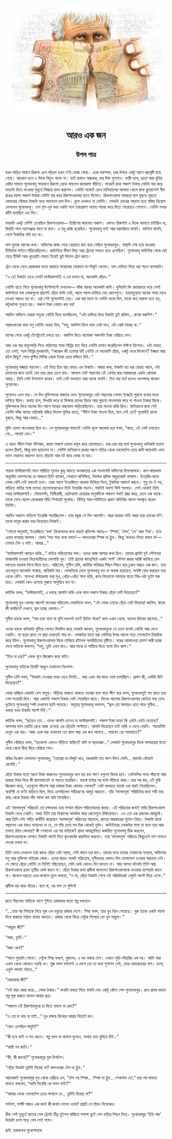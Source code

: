 <div align=center> <img src="../../metadata/images/rabibasariya/আরও-এক-জন-উপল-পাত্র.jpg" align="center"></div><br><h1 align=center>আরও এক জন</h1>
<h2 align=center>উপল পাত্র</h2><br>যখন বাড়ির সামনে রিকশা এসে দাঁড়াল তখন ন’টা বেজে গেছে। একে মফস্সল, তার উপরে একটু আগে ঝড়বৃষ্টি হয়ে গেছে। ঝড়জল হলে এ দিকে বিদ্যুৎ থাকে না। তাই রাস্তাও অন্ধকার, চার দিক শুনশান। ভারী ব্যাগ, ছাতা আর ধুতির কোঁচা সামলে সুবোধবাবু সাবধানে রিকশা থেকে নামলেন জলকাদা বাঁচিয়ে। পকেটে রাখা পঞ্চাশ টাকার নোটটা বার করে ভাড়াটা দিতে যাওয়ার মুহূর্তে সিদ্ধান্ত বদল করলেন। নোটটা পকেটে রেখে মানিব্যাগের আলাদা খোপে রাখা ফ্লুরোসেন্ট নীল রঙের ময়লা পঞ্চাশ টাকার নোটটা বার করে রিকশাওয়ালার হাতে দিলেন। রিকশাওয়ালা গামছায় ঘাম মুছতে মুছতে কোমরের গেঁজেয় টাকাটা ভরে প্যাডেলে চাপ দিল। খুলে দেখলও না নোটটা। লোকটা চোখের আড়াল হতে স্বস্তির নিঃশ্বাস ফেললেন সুবোধবাবু। যেন গুম-খুন করা একটা লাশ তথ্যপ্রমাণ সমেত পাচার করে দিতে পেরেছেন গোপনে। নোটটা গলার কাঁটা হয়েছিল এত দিন।

ভাড়াটা একটু বেশিই চেয়েছিল রিকশাওয়ালা— তিরিশের জায়গায় পঞ্চাশ। কোনও রিকশাই এ দিকে আসতে চাইছিল না, ফিরতি পথে প্যাসেঞ্জার পাবে না বলে। এ তবু রাজি হয়েছিল। সুবোধবাবু তাই আর দরাদরিতে যাননি। ভাগ্যিস যাননি, গেলে টাকাটার গতি হত না।

মাস দুয়েক আগের কথা। অফিসের কাজ সেরে বেরোতে রাত হয়ে গেছিল সুবোধবাবুর। মান্থলি শেষ হয়ে যাওয়ায় টিকিটের লাইনে দাঁড়িয়েছিলেন। কাউন্টারে ভীষণ ভিড় আর ট্রেনের সময়ও হয়ে এসেছিল। সুবোধবাবু কাউন্টার থেকে ছোঁ মেরে টিকিট আর খুচরোটা ফেরত নিয়েই ছুট দিলেন ট্রেন ধরতে।

ট্রেন থেকে নেমে রোজকার মতো বাজারে সন্তোষের দোকানে চা-বিস্কুট খেলেন। দাম মেটাতে গিয়ে ধরা পড়ল ব্যাপারটা।

“এ হে! টাকাটা দেখে নেননি মাস্টারমশাই! এ তো চলবে না, অনেকটা ছেঁড়া।”

নোটটা হাতে নিয়ে সুবোধবাবু উল্টেপাল্টে দেখলেন— ভাঁজ বরাবর অনেকটা কাটা। দুনিয়াটা কি জোচ্চোরে ভরে গেল! কাউন্টারে বসা লোকগুলো প্রায়শই ছেঁড়া ফাটা নোট, অচল পয়সা চালিয়ে দেয় জেনেশুনে। তাড়াহুড়োয় অনেক সময় দেখে নেওয়া সম্ভবও হয় না। ওরা সেই সুযোগটাই নেয়। এক বার ভাবে না নোটটা যাকে দিল, তাকে কত নাকাল হতে হয়, কটুকাটব্য শুনতে হয়। পঞ্চাশ টাকা নেহাত কম নয়!

পরদিন অফিসে বেয়ারা মনুকে নোটটা দিয়ে বলেছিলেন, “এটা চালিয়ে দিয়ে টাকাটা তুই রাখিস... রথের বকশিশ।”

সপ্তাহখানেক বাদে মনু নোটটা ফেরত দিল, “বাবু, বকশিশ দিলে ভাল নোট দাও, এটা কেউ নিচ্ছে না।”

মাসের শেষে একটু টেনেটুনেই চলতে হয়। বকশিশ দিতে খামোকা পঞ্চাশটা টাকা বেরিয়ে গেল।

আর এক বার বামুনবাড়ি সিধে পাঠানোর সময় গিন্নির হাত দিয়ে নোটটা চালান করেছিলেন দক্ষিণা হিসেবে। ওটা ফেরত তো এলই, সঙ্গে গিন্নির মুখঝামটা, “আক্কেল কী তোমার হ্যাঁ! নোটটা যে অতখানি ছেঁড়া, একটু দেখে দিলেনে? ইজ্জত আর রইল কিছু? শেষে বুল্টির পিসির থেকে ট্যাকা চেয়ে দক্ষিনে দিই।”

সুবোধবাবু লজ্জায় পড়লেন। এই নিয়ে তিন বার ফেরত এল টাকাটা। মজার কথা, টাকাটা যত বার ফেরত আসে, ওটা চালানোর জন্য ততই যেন তার রোখ চেপে যায়। আসলে নোট গছানোর এই খেলায় জয়-পরাজয়ের একটা রোমাঞ্চ আছে। তিনি সেটা উপভোগ করেন। তাই নোট বদলাতে আর ব্যাঙ্কে যাননি। তিন বার ব্যর্থ হলেও অপেক্ষায় থাকেন সুযোগের।

সুযোগও এসে যায়। সে দিন মুক্তিপদকে বাজারে দেখে সুবোধবাবুর নোট গছানোর গোপন ইচ্ছেটা পুরনো ব্যথার মতো চাগিয়ে উঠল। কথায় বলে, ভিখারি করে না ভিক্ষার চালের বিচার আর পুরনো পাওনাদার করে না পাওনা টাকার বিচার। মুক্তিপদকে দিয়ে অনেক দিন আগে গাছের নারকোল পাড়িয়েছিলেন। তার পাওনা বাকি ছিল। মানিব্যাগে রাখা সেই নোটটা ভাঁজ সমেত তড়িঘড়ি ধরিয়ে দিলেন মুক্তির হাতে, “পঁচিশ টাকা পাওনা ছিল, মনে নেই তো? পুরোটাই রাখো বুঝলে, কিছু আর ফেরত...”

মুক্তি তেমন পাওনাদার ছিল না। সে সুবোধবাবুর সামনেই নোটটা খুলে আলোয় ধরে বলল, “কত্তা, এই লোট চলবেনে গো... পালটে দেন।”

এ বারও পঁচিশ টাকা গাঁটগচ্চা, কারণ পঞ্চাশ দেবেন কবুল করে ফেলেছেন। চার-চার বার ব্যর্থ সুবোধবাবু খানিকটা হতাশ হলেন ঠিকই, কিন্তু হাল ছাড়লেন না। নোটটা মানিব্যাগে রাখার আগে নাতির থেকে সেলোটেপ চেয়ে কাটা জায়গাটা এমন ভাবে মেরামত করলেন যাতে ছেঁড়াটা আর চট করে বোঝা না যায়।

*****

পাড়ায় মাস্টারমশাই নামে পরিচিত সুবোধ কুণ্ডু আদতে কলকাতার এক সওদাগরি অফিসের হিসাবরক্ষক। কল-কারখানা অধ্যুষিত মফস্সলের যে অঞ্চলে তিনি থাকেন, সেখানে অশিক্ষিত, নিরক্ষর শ্রমিক মজুরদেরই বসবাস। ইংরেজি-জানা লোক বেশি নেই বললেই চলে। তারা আসে ইংরেজিতে দরখাস্ত লিখিয়ে নিতে, টুকটাক পরামর্শ করতে। শুধু তা-ই নয়, বাড়িতে নাতির সঙ্গে তাদের ছেলেমেয়েদেরও তিনি ইংরেজি পড়ান। সবটাই অবশ্য বিনি পয়সায়। সেই থেকেই তিনি সবার মাস্টারমশাই। সৌম্যদর্শন, নির্বিরোধী, ছোটখাটো চেহারার মানুষটিকে অঞ্চলে সবাই শ্রদ্ধা করে, চেনে এক ডাকে। তাকে দেখে ছেলে-ছোকরারা বিড়ি সিগারেট লুকোয়। বিভিন্ন সভা-সমিতিতে প্রধান অতিথির আসন অলঙ্কৃত করেন তিনিই।

পরদিন সকালে নাতিকে ইংরেজি পড়াচ্ছিলেন। তার বন্ধুরা সে দিন আসেনি। বছর বারোর নাতি অদ্বয় তার চোখের মণি। তাকে মানুষ করার ভার নিয়েছেন নিজেই।

“শোনো দাদুভাই, ইংরেজিতে ‘বলা’ ক্রিয়াপদের জন্য চারটে প্রতিশব্দ আছে— ‘স্পিক’, ‘টেল’, ‘সে’ আর ‘টক’। তবে এদের ব্যবহার আলাদা। যেমন ‘সদা সত্য কথা বলবে’— অলওয়েজ় স্পিক দ্য ট্রুথ। কিন্তু ‘কখনও মিথ্যা বলবে না’— নেভার টেল এ লাই। আবার...”

“মাস্টারমশাই আছেন নাকি...” বাইরে পরিতোষের গলা। ওদের আজ আসার কথা ছিল। তাদের গ্রামটা দুই স্টেশনের মাঝামাঝি হওয়ায় নিত্যযাত্রীদের ভোগান্তি খুব। তাই গ্রামের কাছেপিঠে একটা ‘হল্ট’ স্টেশন করার আর্জি জানিয়ে রেল দফতরে দরখাস্ত লিখে দিতে হবে। পরিতোষ, সুনীল ঢালি, কার্তিক পাখিরার পিছন পিছন ঘরে ঢুকল আরও এক জন। তার চোখেমুখে অনেকটা সঙ্কোচ, খানিকটা ভয়। লোকটাকে দেখে সুবোধবাবু যত না অবাক হয়েছেন, অস্বস্তি বোধ করছেন তার থেকে বেশি। অসংখ্য বলিরেখায় ভরা মুখ, খোঁচা-খোঁচা সাদা দাড়ি, কষে নিংড়ানো গামছার মতো শির-ওঠা দুটো সরু হাত। লোকটা কেন এসেছে বুঝতে অসুবিধে হল না।

কার্তিক বলল, “মাস্টারমশাই, এ বলছে আপনি নাকি একে কাল পঞ্চাশ টাকার ছেঁড়া নোট দিয়েছেন?”

সুবোধবাবু মুখ খোলার আগেই মাতব্বর পরিতোষ লোকটাকে বলল, “এই লোক তোকে ছেঁড়া নোট দিয়েছে! জানিস, কাকে কী বলছিস? দেখগে, ভুল হচ্ছে কোথাও।”

সুনীল ধমকে বলল, “যার তার নামে যা খুশি বললেই হল? চিনিস ওঁকে? ভাগ এখান থেকে, যত্তসব উটকো ঝামেলা...”

ওদের ধমকে খানিকটা গুটিয়ে গেলেও মিনমিন করে লোকটা জানাল, সুবোধবাবুকে সে চেনে বলেই নোটটা আর দেখে নেয়নি। তা ছাড়া রাতে সে প্রায় দেখতেই পায় না। লোকটার হাতে ধরা নোটটার উপর আলো পড়ে সেলোটেপ চিকচিক করে উঠল। সুবোধবাবু রিকশাওয়ালার দিকে তাকিয়ে রইলেন অপরিচিতের দৃষ্টিতে। ঘরের আবহাওয়া ক্রমশ ভারী হচ্ছে দেখে নাতিকে বললেন, “দাদু, তুমি এখন যাও। আর মাকে চা পাঠিয়ে দিতে বলো তিন কাপ।”

“তিন না চার?” লোক গুনে জিজ্ঞেস করে নাতি।

সুবোধবাবু নাতিকে তিনটি আঙুল দেখালেন নিঃশব্দে।

সুনীল ঢালি বলল, “টাকাটা নেওয়ার সময় দেখে নিসনি... আর এখন ওঁর ঘাড়ে দোষ চাপাচ্ছিস। প্রমাণ কী, নোটটা উনি দিয়েছেন?”

বোঝা যাচ্ছিল লোকটা বেশ অসুস্থ। দাঁড়িয়ে থাকতে থাকতে মেঝেয় বসে পড়ে ক্ষীণ স্বরে বলল, সুবোধবাবুই গত রাতে তার শেষ সওয়ারি ছিল। আর একটাই পঞ্চাশ টাকার নোট পেয়েছিল রাতে। দিনের আলোয় রিকশাওয়ালার কোটরে বসা চোখ দুটোতে সুবোধবাবু স্পষ্ট দেখলেন ছানি পড়েছে। অনুতপ্ত সুবোধবাবু বললেন, “ভুল তো আমারও হতে পারে সুনীল... বলছে যখন টাকাটা পাল্টে দিই।”

কার্তিক বলল, “ছাড়েন তো... এদের আপনি চেনেন না মাস্টারমশাই। পঞ্চাশ টাকা ভাড়া কি এমনি এমনি চেয়েছে? আপনার ভাল নোটটা রেখে আজ এসেছে ওর ছেঁড়াটা পাল্টাতে। আপনি দিয়েছেন তাই নাকি ও দেখে নেয়নি। শয়তানিটা দেখুন এক বার। আজ একে দয়া দেখাবেন তো কাল আর এক জন আসবে... পারবেন তো সামলাতে?”

সুনীল খেঁকিয়ে বলল, “হতভাগা এখনও দাঁড়িয়ে আছিস? যাবি না ঘাড়ধাক্কা...” লোকটা সুবোধবাবুর দিকে অসহায়ের মতো চেয়ে থেকে ধীরে ধীরে বেরিয়ে গেল।

স্বস্তির নিঃশ্বাস ফেললেন সুবোধবাবু, “তোমরা চা-বিস্কুট খাও, দরখাস্তটা তত ক্ষণে লিখে ফেলি... বয়ানটা ভেঁজেই রেখেছি।”

ছেঁড়া টাকার মতো অচল টাকা থাকলেও সুবোধবাবুর মনে হয় কত ক্ষণে ওগুলো বিদায় হবে। নোটবন্দির সময় পাঁচশো আর হাজার টাকা নিয়ে কী ঝামেলাতেই না পড়তে হয়েছিল। ব্যাঙ্কে ঘণ্টার পর ঘণ্টা দাঁড়িয়ে থাকা। তার পর ভয়, এই বুঝি জিজ্ঞেস করে, ‘এতগুলো পাঁচশো আর হাজার টাকা কোথায় পেলেন?’ নোট বদলাতে ব্যাঙ্কে এক বারই গিয়েছিলেন। অবশিষ্ট যে ক’টা বাড়িতে ছিল, দিয়ে এসেছিলেন সখীচরণের আলুর আড়তে। তাঁর ‘ভালমানুষ’ পরিচিতির জন্য সখী তার কাছ থেকে টাকায় পাঁচ পয়সা কম বাটা নিয়েছিল।

এই ‘ভালমানুষ’ পরিচয়ই তো রক্ষাকবচ হয়ে সম্মান বাঁচাল পরিতোষদের কাছে। এই পরিচয়ের জন্যই নাকি রিকশাওয়ালা টাকাটা দেখে নেয়নি। অথচ তিনি তার বিশ্বাসের অমর্যাদা করে জেনেশুনে ঠকিয়েছেন। এও তো এক রকমের জোচ্চুরি। আর তিনি সেই গর্হিত কর্মটিই করেছেন ‘ভালমানুষ’ পরিচয়ের আড়ালে, রাতের অন্ধকারের সুযোগ নিয়ে। টাকাটা যাকে গছালেন এক বারও ভাবলেন না যে, সে তাঁর চেয়ে সব দিক থেকেই দুর্বল। কাউন্টারের লোকটার সঙ্গে তা হলে তার আর তফাত রইল কোথায়? কী শেখাবেন এর পর নাতিকে? প্রবল আত্মগ্লানিতে জর্জরিত সুবোধবাবু ঠিক করলেন, রিকশাওয়ালাকে গোপনে টাকাটা পাল্টে দিয়ে কৃতকর্মের প্রায়শ্চিত্ত করবেন। তার ‘ভালমানুষ’ পরিচয়ে কিছুতেই দাগ লাগতে দেওয়া চলবে না।

তিনি ভেবে দেখলেন তার কাছে ছেঁড়া নোট আছে, সেটা জানে চার জন। তাদের মধ্যে চায়ের দোকানের সন্তোষ, অফিসের মনু আর মুক্তিপদ বাইরের লোক। এদের কারও সঙ্গেই পরিতোষ, সুনীলদের কোনও দিন যোগাযোগ হওয়ার সম্ভাবনা নেই। সে ক্ষেত্রে ছেঁড়া নোটটা যে তিনিই গছিয়েছেন, সেটা কেউ কোনও দিন জানবে না। আর আসল ঘটনাটা তিনি আর রিকশাওয়ালা ছাড়া তৃতীয় কেউ জানে না। ছেঁড়া টাকার কথা প্রমীলা জানলেও রিকশাওয়ালাকে দেওয়ার ব্যাপারটা জানে না। জানলে হয়তো চোখ কপালে তুলে বলতো, “ও মা, ছেঁড়া টাকাটা শেষে ওই গরিবটাকে! এক্ষুনি পাল্টে দিয়ে এসো।”

প্রমীলা বড় কড়া ধাঁচের। হবে না, ওর বাপ যে পুলিশ!

*****

রাতে বিছানায় নাতিকে পাশে শুইয়ে রোজকার মতো গল্প বলছেন।

“....তার পর শিষ্যকে নিয়ে গুরু এল হবুচন্দ্র রাজার দেশে। শিষ্য বলল, তার খুব খিদে পেয়েছে। গুরু তাকে একটা পয়সা দিয়ে বাজারে পাঠাল খাবার আনতে। বাজার থেকে ফিরে পেটুক শিষ্যের তো খুব আহ্লাদ।”

“আহ্লাদ কী?”

“মজা, ফুর্তি।”

“মজা কেন?”

“আগে পুরোটা শোনো। পেটুক শিষ্য বললে, গুরুদেব, এ বড় মজার দেশ। এখানে মুড়ি-মিছরির এক দর। আমি আর এখান থেকে কোত্থাও নড়ছি না। গুরু বলল সর্বনাশ! এ দেশে তো তা হলে সুশাসন নেই, চোর-জোচ্চোরের বাস। চলো, এখুনি পালাই নইলে...”

“জোচ্চোর কী?”

“ওই যারা জোর করে... লোক ঠকায়।” কথাটা বলতে গিয়ে গলাটা যেন একটু কেঁপে গেল সুবোধবাবুর। দ্রুত প্রসঙ্গ বদলে গল্প শুরু করতে যাবেন আবার প্রশ্ন।

“সকালে ওই রিকশাদাদুকে চা দিতে বললে না কেন?”

“ও তো চা খায় না তাই...” মুখ রক্ষায় মিথ্যের আশ্রয় নিতেই হল।

“কেন এসেছিল দাদুটা?”

“কী হবে ভাই ও সব জেনে। গল্প ভাল না লাগলে ঘুমোও, মাথায় হাত বুলিয়ে দিই।”

“আমি সব জানি।”

“কী, কী জানো?” সুবোধবাবুর বুক ঢিপঢিপ।

“ছেঁড়া টাকাটা তুমিই দিয়েছ না? অলওয়েজ় টেল দ্য ট্রুথ।”

আচমকাই সুবোধবাবুর মুখ থেকে বেরিয়ে এল, “টেল নয় স্পিক... স্পিক দ্য ট্রুথ... শেখালাম তো,” তার পর ঘামতে ঘামতে বললেন, “আমি দিয়েছি কে বলল ভাই?”

“আমার থেকে সেলোটেপ চেয়ে লাগালে যে... তুমিই দিয়েছ না?”

সর্বনাশ, সাক্ষী আরও এক জন! কী জবাব দেবেন ওকে? প্রশ্নটা যে তাঁরও বিবেকের।

ঠিক সেই মুহূর্তে রাতের মেল ট্রেনটা তীব্র হুইসল বাজিয়ে সশব্দে ছুটে গেল বাড়ির পিছন দিয়ে। সুবোধবাবুর ‘ইতি গজ’ উত্তরটা চাপা পড়ে গেল সেই শব্দে। 

ছবি: তারকনাথ মুখোপাধ্যায়